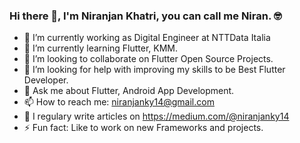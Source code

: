### Hi there 👋, I'm Niranjan Khatri, you can call me Niran. 🤓
<!--
**niranjk/niranjk** is a ✨ _special_ ✨ repository because its `README.md` (this file) appears on your GitHub profile.
-->


- 🔭 I’m currently working as Digital Engineer at NTTData Italia 
- 🌱 I’m currently learning Flutter, KMM. 
- 👯 I’m looking to collaborate on Flutter Open Source Projects. 
- 🤔 I’m looking for help with improving my skills to be Best Flutter Developer.  
- 💬 Ask me about Flutter, Android App Development. 
- 📫 How to reach me: niranjanky14@gmail.com
- 📝 I regulary write articles on https://medium.com/@niranjanky14
- ⚡ Fun fact: Like to work on new Frameworks and projects. 
